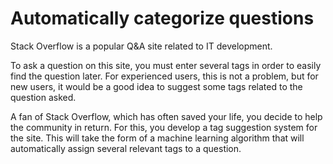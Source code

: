 # Automatically categorize questions

Stack Overflow is a popular Q&A site related to IT development.

To ask a question on this site, you must enter several tags in order to easily find the question later. For experienced users, this is not a problem, but for new users, it would be a good idea to suggest some tags related to the question asked.

A fan of Stack Overflow, which has often saved your life, you decide to help the community in return. For this, you develop a tag suggestion system for the site. This will take the form of a machine learning algorithm that will automatically assign several relevant tags to a question. 
